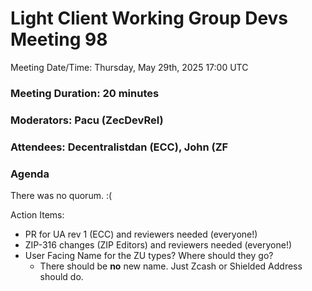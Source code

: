 # Light Client Working Group Devs Meeting 98

Meeting Date/Time: Thursday, May 29th, 2025 17:00 UTC

### Meeting Duration: 20 minutes

### Moderators: Pacu (ZecDevRel)

### Attendees: Decentralistdan (ECC), John (ZF

### Agenda

There was no quorum. :(

Action Items:

- PR for UA rev 1 (ECC) and reviewers needed (everyone\!)  
- ZIP-316 changes (ZIP Editors) and reviewers needed (everyone\!)  
- User Facing Name for the ZU types? Where should they go?  
  - There should be **no** new name. Just Zcash or Shielded Address should do.